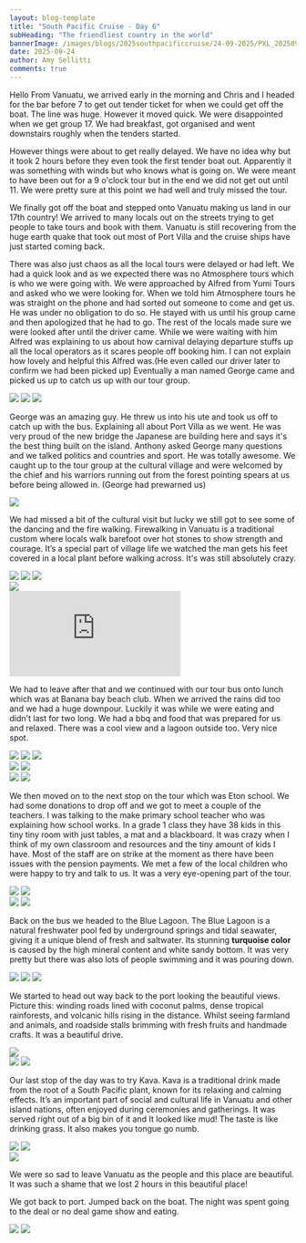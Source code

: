 ```yaml
---
layout: blog-template
title: "South Pacific Cruise - Day 6"
subHeading: "The friendliest country in the world"
bannerImage: /images/blogs/2025southpacificcruise/24-09-2025/PXL_20250924_021034997.MP.jpg_compressed.JPEG
date: 2025-09-24
author: Amy Sellitti
comments: true
---
```


Hello From Vanuatu, we arrived early in the morning and Chris and I headed for the bar before 7 to get out tender ticket for when we could get off the boat. The line was huge. However it moved quick. We were disappointed when we get group 17. We had breakfast, got organised and went downstairs roughly when the tenders started. 

However things were about to get really delayed. We have no idea why but it took 2 hours before they even took the first tender boat out. Apparently it was something with winds but who knows what is going on. We were meant to have been out for a 9 o'clock tour but in the end we did not get out until 11. We were pretty sure at this point we had well and truly missed the tour. 

We finally got off the boat and stepped onto Vanuatu making us land in our 17th country! We arrived to many locals out on the streets trying to get people to take tours and book with them. Vanuatu is still recovering from the huge earth quake that took out most of Port Villa and the cruise ships have just started coming back. 

There was also just chaos as all the local tours were delayed or had left. We had a quick look and as we expected there was no Atmosphere tours which is who we were going with. We were approached by Alfred from Yumi Tours and asked who we were looking for. When we told him Atmosphere tours he was straight on the phone and had sorted out someone to come and get us. He was under no obligation to do so. He stayed with us until his group came and then apologized that he had to go. The rest of the locals made sure we were looked after until the driver came. While we were waiting with him Alfred was explaining to us about how carnival delaying departure stuffs up all the local operators as it scares people off booking him. I can not explain how lovely and helpful this Alfred was.(He even called our driver later to confirm we had been picked up) Eventually a man named George came and picked us up to catch us up with our tour group.

<div class="grid-1l-2w">
  <img src="/images/blogs/2025southpacificcruise/24-09-2025/PXL_20250924_012715194.jpg_compressed.JPEG"/>
  <img src="/images/blogs/2025southpacificcruise/24-09-2025/PXL_20250924_014952865.jpg_compressed.JPEG"/>
  <img src="/images/blogs/2025southpacificcruise/24-09-2025/PXL_20250924_015730016.jpg_compressed.JPEG"/>
</div>

George was an amazing guy. He threw us into his ute and took us off to catch up with the bus. Explaining all about Port Villa as we went. He was very proud of the new bridge the Japanese are building here and says it's the best thing built on the island. Anthony asked George many questions and we talked politics and countries and sport. He was totally awesome. We caught up to the tour group at the cultural village and were welcomed by the chief and his warriors running out from the forest pointing spears at us before being allowed in. (George had prewarned us)

<div class="center-image"><img src="/images/blogs/2025southpacificcruise/24-09-2025/PXL_20250924_045620222.MP.jpg_compressed.JPEG"/></div>

We had missed a bit of the cultural visit but lucky we still got to see some of the dancing and the fire walking. Firewalking in Vanuatu is a traditional custom where locals walk barefoot over hot stones to show strength and courage. It’s a special part of village life we watched the man gets his feet covered in a local plant before walking across. It's was still absolutely crazy.

<div class="grid-1l-2w">
  <img src="/images/blogs/2025southpacificcruise/24-09-2025/PXL_20250924_020800444.jpg_compressed.JPEG"/>
  <img src="/images/blogs/2025southpacificcruise/24-09-2025/PXL_20250924_021034997.MP.jpg_compressed.JPEG"/>
  <img src="/images/blogs/2025southpacificcruise/24-09-2025/PXL_20250924_021105454.jpg_compressed.JPEG"/>
</div>
<div class="center-image"><img src="/images/blogs/2025southpacificcruise/24-09-2025/PXL_20250924_021429919.jpg_compressed.JPEG"/></div>
<div class="center-video">
  <iframe src="https://www.youtube.com/embed/Ei50BKmoLws" frameborder="0" allowfullscreen></iframe>
</div>

We had to leave after that and we continued with our tour bus onto lunch which was at Banana bay beach club. When we arrived the rains did too and we had a huge downpour. Luckily it was while we were eating and didn't last for two long. We had a bbq and food that was prepared for us and relaxed. There was a cool view and a lagoon outside too. Very nice spot. 

<div class="grid-1l-2w">
  <img src="/images/blogs/2025southpacificcruise/24-09-2025/PXL_20250924_022859371.MP.jpg_compressed.JPEG"/>
  <img src="/images/blogs/2025southpacificcruise/24-09-2025/PXL_20250924_023216567.jpg_compressed.JPEG"/>
  <img src="/images/blogs/2025southpacificcruise/24-09-2025/PXL_20250924_030843830.jpg_compressed.JPEG"/>
</div>
<div class="grid-2c">
  <img src="/images/blogs/2025southpacificcruise/24-09-2025/PXL_20250924_024924214.MP.jpg_compressed.JPEG"/>
  <img src="/images/blogs/2025southpacificcruise/24-09-2025/PXL_20250924_030019203.jpg_compressed.JPEG"/>
</div>
<div class="grid-2c">
  <img src="/images/blogs/2025southpacificcruise/24-09-2025/PXL_20250924_031704514.jpg_compressed.JPEG"/>
  <img src="/images/blogs/2025southpacificcruise/24-09-2025/PXL_20250924_031933206.jpg_compressed.JPEG"/>
</div>

We then moved on to the next stop on the tour which was Eton school. We had some donations to drop off and we got to meet a couple of the teachers. I was talking to the make primary school teacher who was explaining how school works. In a grade 1 class they have 38 kids in this tiny tiny room with just tables, a mat and a blackboard. It was crazy when I think of my own classroom and resources and the tiny amount of kids I have. Most of the staff are on strike at the moment as there have been issues with the pension payments. We met a few of the local children who were happy to try and talk to us. It was a very eye-opening part of the tour. 

<div class="grid-2c">
  <img src="/images/blogs/2025southpacificcruise/24-09-2025/PXL_20250924_034348935.MP.jpg_compressed.JPEG"/>
  <img src="/images/blogs/2025southpacificcruise/24-09-2025/PXL_20250924_034411301.jpg_compressed.JPEG"/>
</div>
<div class="grid-2c">
  <img src="/images/blogs/2025southpacificcruise/24-09-2025/PXL_20250924_034608561.jpg_compressed.JPEG"/>
  <img src="/images/blogs/2025southpacificcruise/24-09-2025/PXL_20250924_034617213.MP.jpg_compressed.JPEG"/>
</div>

Back on the bus we headed to the Blue Lagoon. The Blue Lagoon is a natural freshwater pool fed by underground springs and tidal seawater, giving it a unique blend of fresh and saltwater. Its stunning **turquoise color** is caused by the high mineral content and white sandy bottom. It was very pretty but there was also lots of people swimming and it was pouring down. 

<div class="grid-2w-1l">
  <img src="/images/blogs/2025southpacificcruise/24-09-2025/PXL_20250924_035713844.jpg_compressed.JPEG"/>
  <img src="/images/blogs/2025southpacificcruise/24-09-2025/PXL_20250924_040011172.jpg_compressed.JPEG"/>
  <img src="/images/blogs/2025southpacificcruise/24-09-2025/PXL_20250924_040455615.MP.jpg_compressed.JPEG"/>
</div>

We started to head out way back to the port looking the beautiful views. Picture this: winding roads lined with coconut palms, dense tropical rainforests, and volcanic hills rising in the distance. Whilst seeing farmland and animals, and roadside stalls brimming with fresh fruits and handmade crafts. It was a beautiful drive. 

<div class="center-image"><img src="/images/blogs/2025southpacificcruise/24-09-2025/PXL_20250924_042658340.jpg_compressed.JPEG"/></div> 
<div class="grid-2c">
  <img src="/images/blogs/2025southpacificcruise/24-09-2025/PXL_20250924_043333101.MP.jpg_compressed.JPEG"/>
  <img src="/images/blogs/2025southpacificcruise/24-09-2025/PXL_20250924_044128882.jpg_compressed.JPEG"/>
</div>

Our last stop of the day was to try Kava. Kava is a traditional drink made from the root of a South Pacific plant, known for its relaxing and calming effects. It’s an important part of social and cultural life in Vanuatu and other island nations, often enjoyed during ceremonies and gatherings. It was served right out of a big bin of it and It looked like mud! The taste is like drinking grass.  It also makes you tongue go numb. 

<div class="grid-2c">
  <img src="/images/blogs/2025southpacificcruise/24-09-2025/PXL_20250924_050809080.jpg_compressed.JPEG"/>
  <img src="/images/blogs/2025southpacificcruise/24-09-2025/PXL_20250924_050937189.jpg_compressed.JPEG"/>
</div>
<div class="center-image"><img src="/images/blogs/2025southpacificcruise/24-09-2025/PXL_20250924_051059474.MP.jpg_compressed.JPEG"/></div>

We were so sad to leave Vanuatu as the people and this place are beautiful. It was such a shame that we lost 2 hours in this beautiful place! 

We got back to port. Jumped back on the boat. The night was spent going to the deal or no deal game show and eating. 

<div class="grid-2c">
  <img src="/images/blogs/2025southpacificcruise/24-09-2025/PXL_20250924_084855443.MP.jpg_compressed.JPEG"/>
  <img src="/images/blogs/2025southpacificcruise/24-09-2025/PXL_20250924_090336969.jpg_compressed.JPEG"/>
</div>